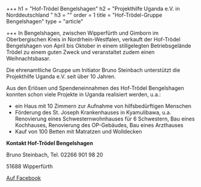+++
h1 = "Hof-Trödel Bengelshagen"
h2 = "Projekthilfe Uganda e.V. in Norddeutschland "
h3 = ""
order = 1
title = "Hof-Trödel-Gruppe Bengelshagen"
type = "article"

+++
In Bengelshagen, zwischen Wipperfürth und Gimborn im Oberbergischen Kreis in Nordrhein-Westfalen, verkauft der Hof-Trödel Bengelshagen von April bis Oktober in einem stillgelegten Betriebsgelände Trödel zu einem guten Zweck und veranstaltet zudem einen Weihnachtsbasar.

Die ehrenamtliche Gruppe um Initiator Bruno Steinbach unterstützt die Projekthilfe Uganda e.V. seit über 10 Jahren.

Aus den Erlösen und Spendeneinnahmen des Hof-Trödel Bengelshagen konnten schon viele Projekte in Uganda realisiert werden, u.a.:

* ein Haus mit 10 Zimmern zur Aufnahme von hilfsbedürftigen Menschen
* Förderung des St. Joseph Krankenhauses in Kyamulibawa, u.a. Renovierung eines Schwesternwohnhauses für 6 Schwestern, Bau eines Kochhauses, Renovierung des OP-Gebäudes, Bau eines Arzthauses
* Kauf von 100 Betten mit Matratzen und Wolldecken

**Kontakt Hof-Trödel Bengelshagen**

Bruno Steinbach, Tel. 02266 901 98 20

51688 Wipperfürth

<a target="_blank" href="https://www.facebook.com/Bengelshagen/">Auf Facebook</a>